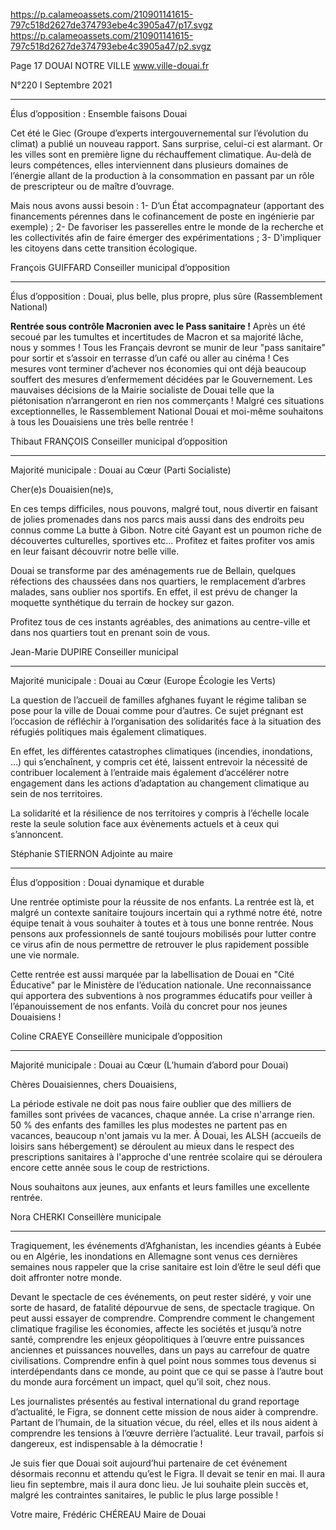 
https://p.calameoassets.com/210901141615-797c518d2627de374793ebe4c3905a47/p17.svgz
https://p.calameoassets.com/210901141615-797c518d2627de374793ebe4c3905a47/p2.svgz

Page  17
DOUAI NOTRE VILLE
www.ville-douai.fr

N°220   I
Septembre 2021

---

Élus d’opposition : Ensemble faisons Douai

Cet été le Giec (Groupe d’experts intergouvernemental sur l’évolution du climat) a publié un nouveau rapport. Sans surprise, celui-ci est alarmant. Or les villes sont en première ligne du réchauffement climatique. Au-delà de leurs compétences, elles interviennent dans plusieurs domaines de l’énergie allant de la production à la consommation en passant par un rôle de prescripteur ou de maître d’ouvrage.

Mais nous avons aussi besoin :
1- D’un État accompagnateur (apportant des financements pérennes dans le cofinancement de poste en ingénierie par exemple) ;
2- De favoriser les passerelles entre le monde de la recherche et les collectivités afin de faire émerger des expérimentations ;
3- D'impliquer les citoyens dans cette transition écologique.

François GUIFFARD
Conseiller municipal d’opposition

---

Élus d’opposition : Douai, plus belle, plus propre, plus sûre (Rassemblement National)

**Rentrée sous contrôle Macronien
avec le Pass sanitaire !**
Après un été secoué par les tumultes et incertitudes de Macron et sa majorité lâche, nous y sommes ! Tous les Français devront se munir de leur "pass sanitaire" pour sortir et s’assoir en terrasse d’un café ou aller au cinéma ! Ces mesures vont terminer d’achever nos économies qui ont déjà beaucoup souffert des mesures d’enfermement décidées par le Gouvernement.
Les mauvaises décisions de la Mairie socialiste de Douai telle que la piétonisation n’arrangeront en rien nos commerçants !
Malgré ces situations exceptionnelles, le Rassemblement National Douai et moi-même souhaitons à tous les Douaisiens une très belle rentrée !

Thibaut FRANÇOIS
Conseiller municipal d’opposition

---

Majorité municipale : Douai au Cœur (Parti Socialiste)

Cher(e)s Douaisien(ne)s,

En ces temps difficiles, nous pouvons, malgré tout, nous divertir en faisant de jolies promenades dans nos parcs mais aussi dans des endroits peu connus comme La butte à Gibon. Notre cité Gayant est un poumon riche de découvertes culturelles, sportives etc… Profitez et faites profiter vos amis en leur faisant découvrir notre belle ville.

Douai se transforme par des aménagements rue de Bellain, quelques réfections des chaussées dans nos quartiers, le remplacement d’arbres malades, sans oublier nos sportifs. En effet, il est prévu de changer la moquette synthétique du terrain de hockey sur gazon.

Profitez tous de ces instants agréables, des animations au centre-ville et dans nos quartiers tout en prenant soin de vous.

Jean-Marie DUPIRE
Conseiller municipal

---

Majorité municipale : Douai au Cœur (Europe Écologie les Verts)

La question de l’accueil de familles afghanes fuyant le régime taliban se pose pour la ville de Douai comme pour d’autres. Ce sujet prégnant est l’occasion de réfléchir à l’organisation des solidarités face à la situation des réfugiés politiques mais également climatiques.

En effet, les différentes catastrophes climatiques (incendies, inondations, …) qui s’enchaînent, y compris cet été, laissent entrevoir la nécessité de contribuer localement à l’entraide mais également d’accélérer notre engagement dans les actions d’adaptation au changement climatique au sein de nos territoires.

La solidarité et la résilience de nos territoires y compris à l’échelle locale reste la seule solution face aux évènements actuels et à ceux qui s’annoncent.

Stéphanie STIERNON
Adjointe au maire

---

Élus d’opposition : Douai dynamique et durable

Une rentrée optimiste pour la réussite de nos enfants.
La rentrée est là, et malgré un contexte sanitaire toujours incertain qui a rythmé notre été, notre équipe tenait à vous souhaiter à toutes et à tous une bonne rentrée. Nous pensons aux professionnels de santé toujours mobilisés pour lutter contre ce virus afin de nous permettre de retrouver le plus rapidement possible une vie normale.

Cette rentrée est aussi marquée par la labellisation de Douai en "Cité Éducative" par le Ministère de l’éducation nationale. Une reconnaissance qui apportera des subventions à nos programmes éducatifs pour veiller à l’épanouissement de nos enfants. Voilà du concret pour nos jeunes Douaisiens !

Coline CRAEYE
Conseillère municipale d’opposition

---

Majorité municipale : Douai au Cœur (L’humain d’abord pour Douai)

Chères Douaisiennes, chers Douaisiens,

La période estivale ne doit pas nous faire oublier que des milliers de familles sont privées de vacances, chaque année.
La crise n'arrange rien.
50 % des enfants des familles les plus modestes ne partent pas en vacances, beaucoup n'ont jamais vu la mer.
À Douai, les ALSH (accueils de loisirs sans hébergement) se déroulent au mieux dans le respect des prescriptions sanitaires à l'approche d'une rentrée scolaire qui se déroulera encore cette année sous le coup de restrictions.

Nous souhaitons aux jeunes, aux enfants et leurs familles une excellente rentrée.

Nora CHERKI
Conseillère municipale 

---

Tragiquement, les événements d’Afghanistan, les incendies géants à Eubée ou en Algérie, les inondations en Allemagne sont venus ces dernières semaines nous rappeler que la crise sanitaire est loin d’être le seul défi que doit affronter notre monde.

Devant le spectacle de ces événements, on peut rester sidéré, y voir une sorte de hasard, de fatalité dépourvue de sens, de spectacle tragique. On peut aussi essayer de comprendre. Comprendre comment le changement climatique fragilise les économies, affecte les sociétés et jusqu’à notre santé, comprendre les enjeux géopolitiques à l’œuvre entre puissances anciennes et puissances nouvelles, dans un pays au carrefour de quatre civilisations. Comprendre enfin à quel point nous sommes tous devenus si interdépendants dans ce monde, au point que ce qui se passe à l’autre bout du monde aura forcément un impact, quel qu’il soit, chez nous.

Les journalistes présentés au festival international du grand reportage d’actualité, le Figra, se donnent cette mission de nous aider à comprendre. Partant de l’humain, de la situation vécue, du réel, elles et ils nous aident à comprendre les tensions à l’œuvre derrière l’actualité. Leur travail, parfois si dangereux, est indispensable à la démocratie !

Je suis fier que Douai soit aujourd’hui partenaire de cet événement désormais reconnu et attendu qu’est le Figra. Il devait se tenir en mai. Il aura lieu fin septembre, mais il aura donc lieu. Je lui souhaite plein succès et, malgré les contraintes sanitaires, le public le plus large possible !

Votre maire,
Frédéric CHÉREAU
Maire de Douai